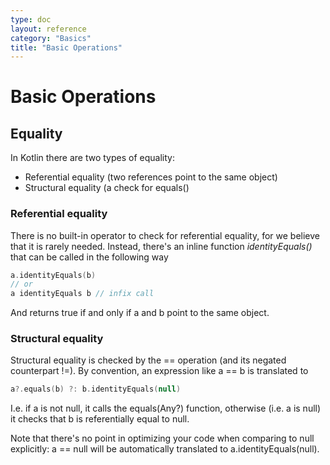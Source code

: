 ```yaml
---
type: doc
layout: reference
category: "Basics"
title: "Basic Operations"
---
```


# Basic Operations

## Equality

In Kotlin there are two types of equality:

* Referential equality (two references point to the same object)
* Structural equality (a check for equals()

### Referential equality

There is no built-in operator to check for referential equality, for we believe that it is rarely needed. Instead,
there's an inline function *identityEquals()* that can be called in the following way

``` kotlin
a.identityEquals(b)
// or
a identityEquals b // infix call
```

And returns true if and only if a and b point to the same object.

### Structural equality

Structural equality is checked by the == operation (and its negated counterpart !=). By convention, an expression like a == b is translated to

``` kotlin
a?.equals(b) ?: b.identityEquals(null)
```

I.e. if a is not null, it calls the equals(Any?) function, otherwise (i.e. a is null) it checks that b is referentially equal to null.

Note that there's no point in optimizing your code when comparing to null explicitly: a == null will be automatically translated to a.identityEquals(null).


